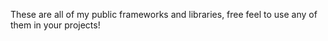 These are all of my public frameworks and libraries, free feel to use any of them in your projects!
